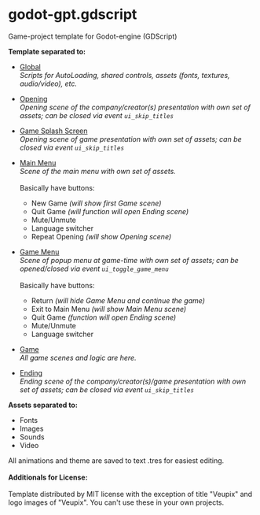 # godot-gpt.gdscript
Game-project template for Godot-engine (GDScript)

**Template separated to:**
* [Global](0_Global)<br/>
_Scripts for AutoLoading, shared controls, assets (fonts, textures, audio/video), etc._

* [Opening](1_Opening)<br/>
_Opening scene of the company/creator(s) presentation with own set of assets; can be closed via event `ui_skip_titles`_

* [Game Splash Screen](2_GameSplash)<br/>
_Opening scene of game presentation with own set of assets; can be closed via event `ui_skip_titles`_

* [Main Menu](3_MainMenu)<br/>
_Scene of the main menu with own set of assets._<br/><br/>
Basically have buttons:
  * New Game _(will show first Game scene)_
  * Quit Game _(will function will open Ending scene)_
  * Mute/Unmute
  * Language switcher
  * Repeat Opening _(will show Opening scene)_

* [Game Menu](4_GameMenu)<br/>
_Scene of popup menu at game-time with own set of assets; can be opened/closed via event `ui_toggle_game_menu`_<br/><br/>
Basically have buttons:
  * Return _(will hide Game Menu and continue the game)_
  * Exit to Main Menu _(will show Main Menu scene)_
  * Quit Game _(function will open Ending scene)_
  * Mute/Unmute
  * Language switcher

* [Game](5_Game)<br/>
_All game scenes and logic are here._

* [Ending](6_Ending)<br/>
_Ending scene of the company/creator(s)/game presentation with own set of assets; can be closed via event `ui_skip_titles`_

**Assets separated to:**
* Fonts
* Images
* Sounds
* Video

All animations and theme are saved to text .tres for easiest editing.
<br/>
<br/>
**Additionals for License:**
<br/>
<br/>
Template distributed by MIT license with the exception of title "Veupix" and logo images of "Veupix". You can't use these in your own projects.